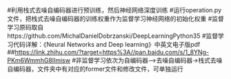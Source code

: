 #利用栈式去噪自编码器进行预训练，然后神经网络深度训练
#运行operation.py文件，把栈式去噪自编码器的训练权重作为监督学习神经网络的初始化权重
#监督学习原码取自https://github.com/MichalDanielDobrzanski/DeepLearningPython35
#监督学习代码详解：《Neural Networks and Deep learning》中英文电子版pdf
##https://link.zhihu.com/?target=https%3A//pan.baidu.com/s/1_8YNg-PKm6WmmhG8lImisw
#非监督学习依次为自编码器——>去噪自编码器->栈式去噪自编码器，文件夹中有对应的former文件和修改文件，可单独运行

